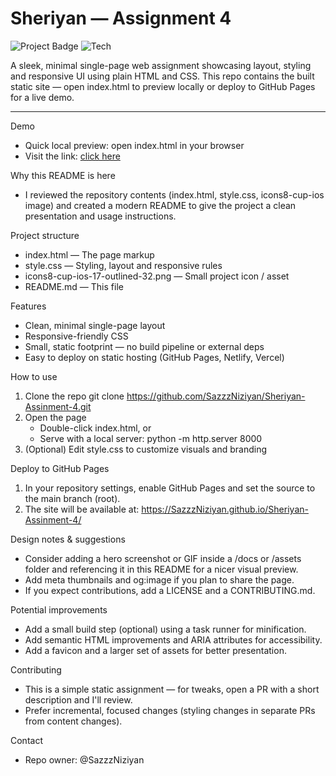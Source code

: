 # Sheriyan — Assignment 4

![Project Badge](https://img.shields.io/badge/status-complete-brightgreen) ![Tech](https://img.shields.io/badge/tech-HTML%20|%20CSS-blue)

A sleek, minimal single-page web assignment showcasing layout, styling and responsive UI using plain HTML and CSS. This repo contains the built static site — open index.html to preview locally or deploy to GitHub Pages for a live demo.

---

Demo
- Quick local preview: open index.html in your browser
- Visit the link:
  [click here](https://sheriyan-assinment4.vercel.app/)

Why this README is here
- I reviewed the repository contents (index.html, style.css, icons8-cup-ios image) and created a modern README to give the project a clean presentation and usage instructions.

Project structure
- index.html — The page markup
- style.css — Styling, layout and responsive rules
- icons8-cup-ios-17-outlined-32.png — Small project icon / asset
- README.md — This file

Features
- Clean, minimal single-page layout
- Responsive-friendly CSS
- Small, static footprint — no build pipeline or external deps
- Easy to deploy on static hosting (GitHub Pages, Netlify, Vercel)

How to use
1. Clone the repo
   git clone https://github.com/SazzzNiziyan/Sheriyan-Assinment-4.git
2. Open the page
   - Double-click index.html, or
   - Serve with a local server:
     python -m http.server 8000
3. (Optional) Edit style.css to customize visuals and branding

Deploy to GitHub Pages
1. In your repository settings, enable GitHub Pages and set the source to the main branch (root).
2. The site will be available at:
   https://SazzzNiziyan.github.io/Sheriyan-Assinment-4/

Design notes & suggestions
- Consider adding a hero screenshot or GIF inside a /docs or /assets folder and referencing it in this README for a nicer visual preview.
- Add meta thumbnails and og:image if you plan to share the page.
- If you expect contributions, add a LICENSE and a CONTRIBUTING.md.

Potential improvements
- Add a small build step (optional) using a task runner for minification.
- Add semantic HTML improvements and ARIA attributes for accessibility.
- Add a favicon and a larger set of assets for better presentation.

Contributing
- This is a simple static assignment — for tweaks, open a PR with a short description and I'll review.
- Prefer incremental, focused changes (styling changes in separate PRs from content changes).

Contact
- Repo owner: @SazzzNiziyan
